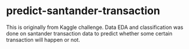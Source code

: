 # predict-santander-transaction
This is originally from Kaggle challenge. Data EDA and classification was done on santander transaction data to predict whether some certain transaction will happen or not. 
